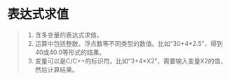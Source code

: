 # 表达式求值

>1. 含多变量的表达式求值。
>2. 运算中包括整数、浮点数等不同类型的数值。比如“30+4*2.5”，得到40或40.0等形式的结果。
>3. 变量可以是C/C++的标识符。比如“3+4*X2”，需要输入变量X2的值，然后计算结果。